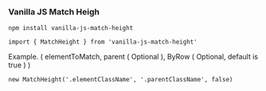 ### Vanilla JS Match Heigh

```
npm install vanilla-js-match-height
``` 

```
import { MatchHeight } from 'vanilla-js-match-height'
``` 


Example. ( elementToMatch, parent ( Optional ), ByRow ( Optional, default is true ) )

```
new MatchHeight('.elementClassName', '.parentClassName', false)
``` 